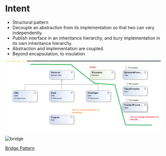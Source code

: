 # Intent
* Structural pattern
* Decouple an abstraction from its implementation so that two can vary independently.
 * Publish interface in an inheritance hierarchy, and bury implementation in its own inheritance hierarchy.
 * Abstraction and implementation are coupled.
 * Beyond encapsulation, to insulation

![bridge](https://github.com/sairamaj/designpatterns/blob/master/bridge/bridge.png)

![bridge](https://github.com/sairamaj/designpatterns/blob/master/bridge/bridge2png)

[Bridge Pattern](https://sourcemaking.com/design_patterns/bridge)

